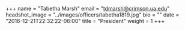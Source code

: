 +++
name = "Tabetha Marsh"
email = "tdmarsh@crimson.ua.edu"
headshot_image = "../images/officers/tabetha1819.jpg"
bio = ""
date = "2016-12-21T22:32:22-06:00"
title = "President"
weight = 1
+++
